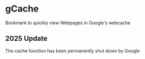 # gCache
Bookmark to quickly view Webpages in Google's webcache

## 2025 Update
The cache function has been permanently shut down by Google
